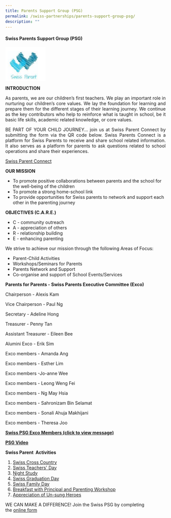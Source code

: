```yaml
---
title: Parents Support Group (PSG)
permalink: /swiss-partnerships/parents-support-group-psg/
description: ""
---
```

#### **Swiss Parents Support Group (PSG)**

<img src="/images/Swiss%20Partnerships/PSG-Crest.png" style="width:25%;float:left"><br clear="left">

**INTRODUCTION**

<p style="text-align: justify;">As parents, we are our children’s first teachers. We play an important role in nurturing our children’s core values. We lay the foundation for learning and prepare them for the different stages of their learning journey. We continue as the key contributors who help to reinforce what is taught in school, be it basic life skills, academic related knowledge, or core values.</p>

<p style="text-align: justify;">BE PART OF YOUR CHILD JOURNEY... join us at Swiss Parent Connect by submitting the form via the QR code below. Swiss Parents Connect is a platform for Swiss Parents to receive and share school related information. It also serves as a platform for parents to ask questions related to school operations and share their experiences.</p>

[Swiss Parent Connect](https://docs.google.com/forms/d/1fJXM49TpJbvKbAnVvCGxnefPSgQWP1yn7tXRYrums3g/viewform?edit_requested=true)


**OUR MISSION**

*   To promote positive collaborations between parents and the school for the well-being of the children
*   To promote a strong home-school link
*   To provide opportunities for Swiss parents to network and support each other in the parenting journey

**OBJECTIVES (C.A.R.E.)**

* C - community outreach
* A - appreciation of others
* R - relationship building
* E - enhancing parenting

We strive to achieve our mission through the following Areas of Focus:

*   Parent-Child Activities
*   Workshops/Seminars for Parents
*   Parents Network and Support
*   Co-organise and support of School Events/Services

**Parents for Parents - Swiss Parents Executive Committee (Exco)**
 

Chairperson - Alexis Kam

Vice Chairperson - Paul Ng        

Secretary    -   Adeline Hong 

Treasurer - Penny Tan

Assistant Treasurer - Eileen Bee

Alumini Exco - Erik Sim

Exco members -  Amanda Ang
												 
Exco members - Esther Lim
												 
Exco members -Jo-anne Wee
												 
Exco members - Leong Weng Fei
												 
Exco members - Ng May Hsia
												 
Exco members - Sahronizam Bin Selamat
												 
Exco members - Sonali Ahuja Makhijani
												 
Exco members - Theresa Joo		


**[Swiss PSG Exco Members (click to view message)](https://swisscottagesec.moe.edu.sg/wp-content/uploads/2022/12/psg-orgn-chart-2023-final-1.pdf)**&nbsp;
&nbsp;

[**PSG Video**](https://onedrive.live.com/?authkey=%21AGzVsrwoJb4N1Cw&amp;cid=CCC66450AF79773E&amp;id=CCC66450AF79773E%214955&amp;parId=root&amp;o=OneUp)


**Swiss Parent&nbsp; Activities**

1.  [Swiss Cross Country](04_Parents-Support-Group-Website_Swiss-Parent-Activities_Swiss-Cross-Country)
2.  [Swiss Teachers' Day](files%2FPSG/editMediaSettings/teacher%E2%80%99s%20day%202021%20(1).pdf)
3.  [Night Study](https://swisscottagesec.moe.edu.sg/wp-content/uploads/2019/12/04_parents-support-group-website_swiss-parent-activities_night-study.pdf)
4.  [Swiss Graduation Day](https://swisscottagesec.moe.edu.sg/wp-content/uploads/2021/11/graduation-day-2021-1.pdf)
5.  [Swiss Family Day](https://swisscottagesec.moe.edu.sg/wp-content/uploads/2019/12/04_parents-support-group-website_swiss-parent-activities_family-day.pdf)
6.  [Breakfast with Principal and Parenting Workshop](https://swisscottagesec.moe.edu.sg/wp-content/uploads/2019/12/04_parents-support-group-website_swiss-parent-Activities_BwP_Parent-workshop.pdf)
7.  [Appreciation of Un-sung Heroes](https://swisscottagesec.moe.edu.sg/wp-content/uploads/2021/11/heroes-of-swiss-2021.pdf)

WE CAN MAKE A DIFFERENCE! Join the Swiss PSG by completing the&nbsp;[online form](https://docs.google.com/forms/d/1fJXM49TpJbvKbAnVvCGxnefPSgQWP1yn7tXRYrums3g/viewform?edit_requested=true)